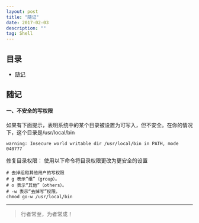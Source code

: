```yaml
---
layout: post
title: "随记"
date: 2017-02-03
description: ""
tag: Shell
---
```







## 目录

* [随记](#content1)



<!-- ************************************************ -->
## <a id="content1">随记</a>

#### **一、不安全的写权限**     

如果有下面提示，表明系统中的某个目录被设置为可写入，但不安全。在你的情况下，这个目录是/usr/local/bin
```shell
warning: Insecure world writable dir /usr/local/bin in PATH, mode 040777
```

修复目录权限： 使用以下命令将目录权限更改为更安全的设置
```shell
# 去掉组和其他用户的写权限
# g 表示“组”（group）。
# o 表示“其他”（others）。
# -w 表示“去掉写”权限。
chmod go-w /usr/local/bin
```


----------
>  行者常至，为者常成！

